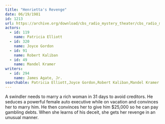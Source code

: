 ```yaml
---
title: "Henrietta's Revenge"
date: 06/19/1981
id: 1213
url: https://archive.org/download/cbs_radio_mystery_theater/cbs_radio_mystery_theater-1201-1250.zip/cbs_radio_mystery_theater-1201-1250%2Fcbsrmt_1213_henriettas_revenge.mp3
actors:  
  - id: 119
    name: Patricia Elliott  
  - id: 320
    name: Joyce Gordon  
  - id: 91
    name: Robert Kaliban  
  - id: 49
    name: Mandel Kramer
writers:  
  - id: 294
    name: James Agate, Jr.
searchable: Patricia Elliott,Joyce Gordon,Robert Kaliban,Mandel Kramer James Agate, Jr.
---
```

A swindler needs to marry a rich woman in 31 days to avoid creditors. He seduces a powerful female auto executive while on vacation and convinces her to marry him. He then convinces her to give him $25,000 so he can pay gambling debts. When she learns of his deceit, she gets her revenge in an unusual manner.